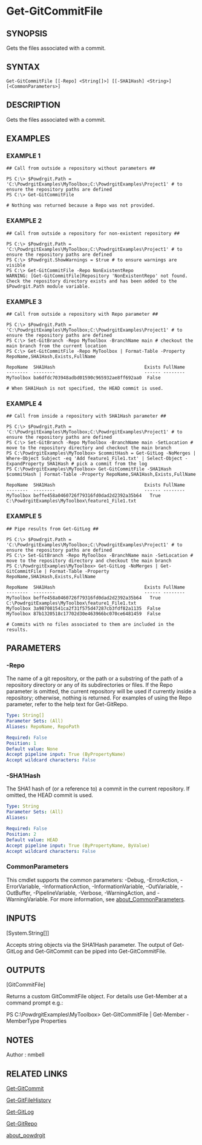 # Get-GitCommitFile

## SYNOPSIS
Gets the files associated with a commit.

## SYNTAX

```
Get-GitCommitFile [[-Repo] <String[]>] [[-SHA1Hash] <String>] [<CommonParameters>]
```

## DESCRIPTION
Gets the files associated with a commit.

## EXAMPLES

### EXAMPLE 1
```
## Call from outside a repository without parameters ##

PS C:\> $Powdrgit.Path = 'C:\PowdrgitExamples\MyToolbox;C:\PowdrgitExamples\Project1' # to ensure the repository paths are defined
PS C:\> Get-GitCommitFile

# Nothing was returned because a Repo was not provided.
```

### EXAMPLE 2
```
## Call from outside a repository for non-existent repository ##

PS C:\> $Powdrgit.Path = 'C:\PowdrgitExamples\MyToolbox;C:\PowdrgitExamples\Project1' # to ensure the repository paths are defined
PS C:\> $Powdrgit.ShowWarnings = $true # to ensure warnings are visible
PS C:\> Get-GitCommitFile -Repo NonExistentRepo
WARNING: [Get-GitCommitFile]Repository 'NonExistentRepo' not found. Check the repository directory exists and has been added to the $Powdrgit.Path module variable.
```

### EXAMPLE 3
```
## Call from outside a repository with Repo parameter ##

PS C:\> $Powdrgit.Path = 'C:\PowdrgitExamples\MyToolbox;C:\PowdrgitExamples\Project1' # to ensure the repository paths are defined
PS C:\> Set-GitBranch -Repo MyToolbox -BranchName main # checkout the main branch from the current location
PS C:\> Get-GitCommitFile -Repo MyToolbox | Format-Table -Property RepoName,SHA1Hash,Exists,FullName

RepoName  SHA1Hash                                 Exists FullName
--------  --------                                 ------ --------
MyToolbox ba6dfdc703948adbd01590c965932ae8ff692aa0  False

# When SHA1Hash is not specified, the HEAD commit is used.
```

### EXAMPLE 4
```
## Call from inside a repository with SHA1Hash parameter ##

PS C:\> $Powdrgit.Path = 'C:\PowdrgitExamples\MyToolbox;C:\PowdrgitExamples\Project1' # to ensure the repository paths are defined
PS C:\> Set-GitBranch -Repo MyToolbox -BranchName main -SetLocation # move to the repository directory and checkout the main branch
PS C:\PowdrgitExamples\MyToolbox> $commitHash = Get-GitLog -NoMerges | Where-Object Subject -eq 'Add feature1_File1.txt' | Select-Object -ExpandProperty SHA1Hash # pick a commit from the log
PS C:\PowdrgitExamples\MyToolbox> Get-GitCommitFile -SHA1Hash $commitHash | Format-Table -Property RepoName,SHA1Hash,Exists,FullName

RepoName  SHA1Hash                                 Exists FullName
--------  --------                                 ------ --------
MyToolbox beffe458a0460726f79316fd0dad2d2392a35b64   True C:\PowdrgitExamples\MyToolbox\feature1_File1.txt
```

### EXAMPLE 5
```
## Pipe results from Get-GitLog ##

PS C:\> $Powdrgit.Path = 'C:\PowdrgitExamples\MyToolbox;C:\PowdrgitExamples\Project1' # to ensure the repository paths are defined
PS C:\> Set-GitBranch -Repo MyToolbox -BranchName main -SetLocation # move to the repository directory and checkout the main branch
PS C:\PowdrgitExamples\MyToolbox> Get-GitLog -NoMerges | Get-GitCommitFile | Format-Table -Property RepoName,SHA1Hash,Exists,FullName

RepoName  SHA1Hash                                 Exists FullName
--------  --------                                 ------ --------
MyToolbox beffe458a0460726f79316fd0dad2d2392a35b64   True C:\PowdrgitExamples\MyToolbox\feature1_File1.txt
MyToolbox 3a987081541ca2f31f575d47287cb3fdf82a1135  False
MyToolbox 87b1320518c17702d30e463966bc070ce6481459  False

# Commits with no files associated to them are included in the results.
```

## PARAMETERS

### -Repo
The name of a git repository, or the path or a substring of the path of a repository directory or any of its subdirectories or files.
If the Repo parameter is omitted, the current repository will be used if currently inside a repository; otherwise, nothing is returned.
For examples of using the Repo parameter, refer to the help text for Get-GitRepo.

```yaml
Type: String[]
Parameter Sets: (All)
Aliases: RepoName, RepoPath

Required: False
Position: 1
Default value: None
Accept pipeline input: True (ByPropertyName)
Accept wildcard characters: False
```

### -SHA1Hash
The SHA1 hash of (or a reference to) a commit in the current repository.
If omitted, the HEAD commit is used.

```yaml
Type: String
Parameter Sets: (All)
Aliases:

Required: False
Position: 2
Default value: HEAD
Accept pipeline input: True (ByPropertyName, ByValue)
Accept wildcard characters: False
```

### CommonParameters
This cmdlet supports the common parameters: -Debug, -ErrorAction, -ErrorVariable, -InformationAction, -InformationVariable, -OutVariable, -OutBuffer, -PipelineVariable, -Verbose, -WarningAction, and -WarningVariable. For more information, see [about_CommonParameters](http://go.microsoft.com/fwlink/?LinkID=113216).

## INPUTS

[System.String[]]

Accepts string objects via the SHA1Hash parameter. The output of Get-GitLog and Get-GitCommit can be piped into Get-GitCommitFile.

## OUTPUTS

[GitCommitFile]

Returns a custom GitCommitFile object. For details use Get-Member at a command prompt e.g.:

PS C:\PowdrgitExamples\MyToolbox> Get-GitCommitFile | Get-Member -MemberType Properties

## NOTES
Author : nmbell

## RELATED LINKS

[Get-GitCommit](Get-GitCommit.md)

[Get-GitFileHistory](Get-GitFileHistory.md)

[Get-GitLog](Get-GitLog.md)

[Get-GitRepo](Get-GitRepo.md)

[about_powdrgit](about_powdrgit.md)



